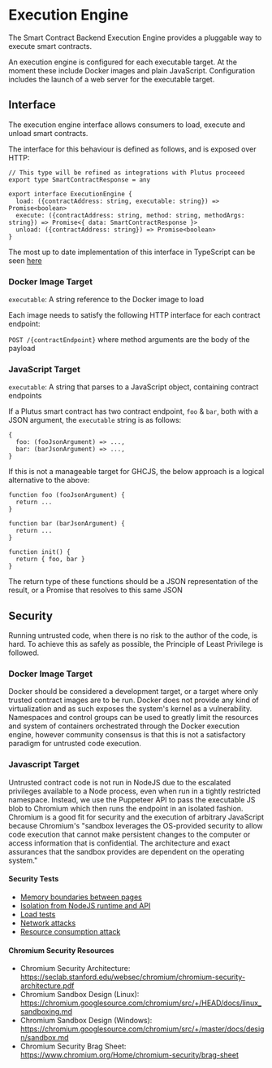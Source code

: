# Execution Engine

The Smart Contract Backend Execution Engine provides a pluggable way to execute smart contracts.

An execution engine is configured for each executable target. At the moment these include Docker images and plain JavaScript. Configuration includes the launch of a web server for the executable target.

## Interface

The execution engine interface allows consumers to load, execute and unload smart contracts.

The interface for this behaviour is defined as follows, and is exposed over HTTP:

```
// This type will be refined as integrations with Plutus proceeed
export type SmartContractResponse = any

export interface ExecutionEngine {
  load: ({contractAddress: string, executable: string}) => Promise<boolean>
  execute: ({contractAddress: string, method: string, methodArgs: string}) => Promise<{ data: SmartContractResponse }>
  unload: ({contractAddress: string}) => Promise<boolean>
}
```

The most up to date implementation of this interface in TypeScript can be seen [here](ExecutionEngine.ts)

### Docker Image Target

`executable`: A string reference to the Docker image to load

Each image needs to satisfy the following HTTP interface for each contract endpoint:

`POST /{contractEndpoint}` where method arguments are the body of the payload

### JavaScript Target

`executable`: A string that parses to a JavaScript object, containing contract endpoints

If a Plutus smart contract has two contract endpoint, `foo` & `bar`, both with a JSON argument, the `executable` string is as follows:

```
{
  foo: (fooJsonArgument) => ...,
  bar: (barJsonArgument) => ...,
}
```

If this is not a manageable target for GHCJS, the below approach is a logical alternative to the above:

```
function foo (fooJsonArgument) {
  return ...
}

function bar (barJsonArgument) {
  return ...
}

function init() {
  return { foo, bar }
}
```

The return type of these functions should be a JSON representation of the result, or a Promise that resolves to this same JSON

## Security

Running untrusted code, when there is no risk to the author of the code, is hard. To achieve this as safely as possible, the Principle of Least Privilege is followed.

### Docker Image Target

Docker should be considered a development target, or a target where only trusted contract images are to be run. Docker does not provide any kind of virtualization and as such exposes the system's kernel as a vulnerability. Namespaces and control groups can be used to greatly limit the resources and system of containers orchestrated through the Docker execution engine, however community consensus is that this is not a satisfactory paradigm for untrusted code execution.

### Javascript Target

Untrusted contract code is not run in NodeJS due to the escalated privileges available to a Node process, even when run in a tightly restricted namespace. Instead, we use the Puppeteer API to pass the executable JS blob to Chromium which then runs the endpoint in an isolated fashion. Chromium is a good fit for security and the execution of arbitrary JavaScript because Chromium's "sandbox leverages the OS-provided security to allow code execution that cannot make persistent changes to the computer or access information that is confidential. The architecture and exact assurances that the sandbox provides are dependent on the operating system."

#### Security Tests

- [Memory boundaries between pages](test/security/node_js/page_boundaries.spec.ts)
- [Isolation from NodeJS runtime and API](test/security/node_js/isolation_from_nodejs.spec.ts)
- [Load tests](test/security/node_js/load_test.spec.ts)
- [Network attacks](test/security/node_js/network_attacks.spec.ts)
- [Resource consumption attack](test/security/node_js/resource_consumption_attack.spec.ts)

#### Chromium Security Resources

- Chromium Security Architecture: https://seclab.stanford.edu/websec/chromium/chromium-security-architecture.pdf
- Chromium Sandbox Design (Linux): https://chromium.googlesource.com/chromium/src/+/HEAD/docs/linux_sandboxing.md
- Chromium Sandbox Design (Windows): https://chromium.googlesource.com/chromium/src/+/master/docs/design/sandbox.md
- Chromium Security Brag Sheet: https://www.chromium.org/Home/chromium-security/brag-sheet